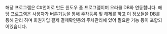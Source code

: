 해당 프로그램은 C#언어로 만든 윈도우 폼 프로그램이며
오라클 DB와 연동합니다.
해당 프로그램은 사용자가 버튼기능을 통해 주차등록 및 해제를 하고
이 정보들을 DB를 통해 관리 하며
회원가입 결제 결제확인등의 주차관리에 있어 필요한 기능 등이 포합되어있습니다.

